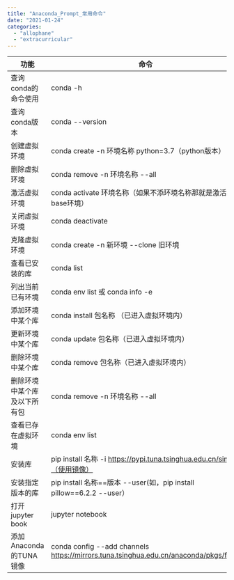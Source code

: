 ```yaml
---
title: "Anaconda_Prompt_常用命令"
date: "2021-01-24"
categories: 
  - "allophane"
  - "extracurricular"
---
```


| 功能 | 命令 |
| --- | --- |
| 查询conda的命令使用 | conda -h |
| 查询conda版本 | conda --version |
| 创建虚拟环境 | conda create -n 环境名称 python=3.7（python版本） |
| 删除虚拟环境 | conda remove -n 环境名称 --all |
| 激活虚拟环境 | conda activate 环境名称（如果不添环境名称那就是激活base环境） |
| 关闭虚拟环境 | conda deactivate |
| 克隆虚拟环境 | conda create -n 新环境 --clone 旧环境 |
| 查看已安装的库 | conda list |
| 列出当前已有环境 | conda env list 或 conda info -e |
| 添加环境中某个库 | conda install 包名称 （已进入虚拟环境内） |
| 更新环境中某个库 | conda update 包名称（已进入虚拟环境内） |
| 删除环境中某个库 | conda remove 包名称（已进入虚拟环境内） |
| 删除环境中某个库及以下所有包 | conda remove -n 环境名称 --all |
| 查看已存在虚拟环境 | conda env list |
| 安装库 | pip install 名称 -i https://pypi.tuna.tsinghua.edu.cn/simple（使用镜像） |
| 安装指定版本的库 | pip install 名称==版本 --user(如，pip install pillow==6.2.2 --user） |
| 打开jupyter book | jupyter notebook |
| 添加Anaconda的TUNA镜像 | conda config --add channels https://mirrors.tuna.tsinghua.edu.cn/anaconda/pkgs/free/ |
